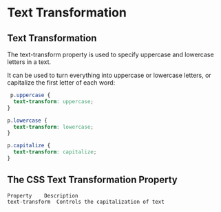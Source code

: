 # Text Transformation

## Text Transformation
The text-transform property is used to specify uppercase and lowercase letters in a text.

It can be used to turn everything into uppercase or lowercase letters, or capitalize the first letter of each word:

```css
 p.uppercase {
  text-transform: uppercase;
}

p.lowercase {
  text-transform: lowercase;
}

p.capitalize {
  text-transform: capitalize;
}
```

## The CSS Text Transformation Property
```
Property 	Description
text-transform 	Controls the capitalization of text
```

